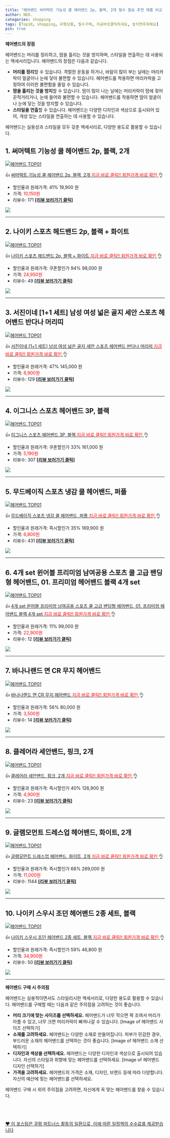```yaml
---
title: "헤어밴드 써머텍트 기능성 쿨 헤어밴드 2p, 블랙, 2개 필수 필요 추천 제품 비교 최저 가격 비교 장점 구매 후기 구매평"
author: NEO.
categories: shopping
tags: [Top10, shopping, 유행상품, 필수구매, 지금바로클릭하세요, 놓치면후회해요]
pin: true
---
```

**헤어밴드의 장점**

헤어밴드는 머리를 정리하고, 땀을 흘리는 것을 방지하며, 스타일을 연출하는 데 사용되는 액세서리입니다. 헤어밴드의 장점은 다음과 같습니다.

* **머리를 정리**할 수 있습니다. 격렬한 운동을 하거나, 바람이 많이 부는 날에는 머리카락이 얼굴이나 눈에 닿아 불편할 수 있습니다. 헤어밴드를 착용하면 머리카락을 고정하여 이러한 불편함을 줄일 수 있습니다.
* **땀을 흘리는 것을 방지**할 수 있습니다. 땀이 많이 나는 날에는 머리카락이 땀에 젖어 끈적거리거나, 눈에 들어와 불편할 수 있습니다. 헤어밴드를 착용하면 땀이 얼굴이나 눈에 닿는 것을 방지할 수 있습니다.
* **스타일을 연출**할 수 있습니다. 헤어밴드는 다양한 디자인과 색상으로 출시되어 있어, 개성 있는 스타일을 연출하는 데 사용할 수 있습니다.

헤어밴드는 실용성과 스타일을 모두 갖춘 액세서리로, 다양한 용도로 활용할 수 있습니다.

   

## 1. 써머텍트 기능성 쿨 헤어밴드 2p, 블랙, 2개

[![헤어밴드 TOP01](https://thumbnail10.coupangcdn.com/thumbnails/remote/490x490ex/image/retail/images/286343093758779-90e45d14-c0c5-4598-bb51-d26739a982bc.jpg)](https://link.coupang.com/re/AFFSDP?lptag=AF3617701&subid=GithubCoopas&pageKey=5716566331&traceid=V0-153&itemId=9548023757&vendorItemId=84508313637)


👍 [써머텍트 기능성 쿨 헤어밴드 2p, 블랙, 2개 <font color=red> 지금 바로 클릭!! 회원가격 바로 확인 </font> ](https://link.coupang.com/re/AFFSDP?lptag=AF3617701&subid=GithubCoopas&pageKey=5716566331&traceid=V0-153&itemId=9548023757&vendorItemId=84508313637) 👌 


- 할인율과 원래가격: 41%  19,900   원
- 가격: <span style='color:red'>10,150원</span>
- 리뷰수: 171  [**[리뷰 보러가기 클릭]**](https://link.coupang.com/re/AFFSDP?lptag=AF3617701&subid=GithubCoopas&pageKey=5716566331&traceid=V0-153&itemId=9548023757&vendorItemId=84508313637)

[![](/discount_price.png)](https://link.coupang.com/re/AFFSDP?lptag=AF3617701&subid=GithubCoopas&pageKey=5716566331&traceid=V0-153&itemId=9548023757&vendorItemId=84508313637)

---


   

## 2. 나이키 스포츠 헤드밴드 2p, 블랙 + 화이트

[![헤어밴드 TOP01](https://thumbnail8.coupangcdn.com/thumbnails/remote/490x490ex/image/vendor_inventory/1083/eb759ac02b87bc4446d0c0f6e173b2fffba22ade1b52c1665f86324860b7.jpg)](https://link.coupang.com/re/AFFSDP?lptag=AF3617701&subid=GithubCoopas&pageKey=6743871529&traceid=V0-153&itemId=15751566065&vendorItemId=82965275661)


👍 [나이키 스포츠 헤드밴드 2p, 블랙 + 화이트 <font color=red> 지금 바로 클릭!! 회원가격 바로 확인 </font> ](https://link.coupang.com/re/AFFSDP?lptag=AF3617701&subid=GithubCoopas&pageKey=6743871529&traceid=V0-153&itemId=15751566065&vendorItemId=82965275661) 👌 


- 할인율과 원래가격: 쿠폰할인가 94%  98,000   원
- 가격: <span style='color:red'>24,950원</span>
- 리뷰수: 49  [**[리뷰 보러가기 클릭]**](https://link.coupang.com/re/AFFSDP?lptag=AF3617701&subid=GithubCoopas&pageKey=6743871529&traceid=V0-153&itemId=15751566065&vendorItemId=82965275661)

[![](/discount_price.png)](https://link.coupang.com/re/AFFSDP?lptag=AF3617701&subid=GithubCoopas&pageKey=6743871529&traceid=V0-153&itemId=15751566065&vendorItemId=82965275661)

---


   

## 3. 서진이네 [1+1 세트] 남성 여성 넓은 골지 세안 스포츠 헤어밴드 반다나 머리띠

[![헤어밴드 TOP01](https://thumbnail8.coupangcdn.com/thumbnails/remote/490x490ex/image/vendor_inventory/c9a6/8a101fb77dc7f82f639be6c097a4b89e10c323d8f32c846f1d36c27429ce.jpg)](https://link.coupang.com/re/AFFSDP?lptag=AF3617701&subid=GithubCoopas&pageKey=7260985875&traceid=V0-153&itemId=18494520095&vendorItemId=85633994684)


👍 [서진이네 [1+1 세트] 남성 여성 넓은 골지 세안 스포츠 헤어밴드 반다나 머리띠 <font color=red> 지금 바로 클릭!! 회원가격 바로 확인 </font> ](https://link.coupang.com/re/AFFSDP?lptag=AF3617701&subid=GithubCoopas&pageKey=7260985875&traceid=V0-153&itemId=18494520095&vendorItemId=85633994684) 👌 


- 할인율과 원래가격: 47%  145,000   원
- 가격: <span style='color:red'>8,900원</span>
- 리뷰수: 129  [**[리뷰 보러가기 클릭]**](https://link.coupang.com/re/AFFSDP?lptag=AF3617701&subid=GithubCoopas&pageKey=7260985875&traceid=V0-153&itemId=18494520095&vendorItemId=85633994684)

[![](/discount_price.png)](https://link.coupang.com/re/AFFSDP?lptag=AF3617701&subid=GithubCoopas&pageKey=7260985875&traceid=V0-153&itemId=18494520095&vendorItemId=85633994684)

---


   

## 4. 이그니스 스포츠 헤어밴드 3P, 블랙

[![헤어밴드 TOP01](https://thumbnail7.coupangcdn.com/thumbnails/remote/490x490ex/image/retail/images/312772821386021-d71943aa-5814-40dd-8908-e51d0383e7f7.jpg)](https://link.coupang.com/re/AFFSDP?lptag=AF3617701&subid=GithubCoopas&pageKey=6842069520&traceid=V0-153&itemId=16273057071&vendorItemId=83465749984)


👍 [이그니스 스포츠 헤어밴드 3P, 블랙 <font color=red> 지금 바로 클릭!! 회원가격 바로 확인 </font> ](https://link.coupang.com/re/AFFSDP?lptag=AF3617701&subid=GithubCoopas&pageKey=6842069520&traceid=V0-153&itemId=16273057071&vendorItemId=83465749984) 👌 


- 할인율과 원래가격: 쿠폰할인가 33%  161,000   원
- 가격: <span style='color:red'>5,190원</span>
- 리뷰수: 307  [**[리뷰 보러가기 클릭]**](https://link.coupang.com/re/AFFSDP?lptag=AF3617701&subid=GithubCoopas&pageKey=6842069520&traceid=V0-153&itemId=16273057071&vendorItemId=83465749984)

[![](/discount_price.png)](https://link.coupang.com/re/AFFSDP?lptag=AF3617701&subid=GithubCoopas&pageKey=6842069520&traceid=V0-153&itemId=16273057071&vendorItemId=83465749984)

---


   

## 5. 무드베이직 스포츠 냉감 쿨 헤어밴드, 퍼플

[![헤어밴드 TOP01](https://thumbnail7.coupangcdn.com/thumbnails/remote/490x490ex/image/vendor_inventory/400e/2b6b76e31c76bd5013e425ec907933ae3a1e4e2e62620714b7d5ff1c17c1.jpg)](https://link.coupang.com/re/AFFSDP?lptag=AF3617701&subid=GithubCoopas&pageKey=7581557517&traceid=V0-153&itemId=20014659791&vendorItemId=87111477312)


👍 [무드베이직 스포츠 냉감 쿨 헤어밴드, 퍼플 <font color=red> 지금 바로 클릭!! 회원가격 바로 확인 </font> ](https://link.coupang.com/re/AFFSDP?lptag=AF3617701&subid=GithubCoopas&pageKey=7581557517&traceid=V0-153&itemId=20014659791&vendorItemId=87111477312) 👌 


- 할인율과 원래가격: 즉시할인가 35%  169,900   원
- 가격: <span style='color:red'>6,800원</span>
- 리뷰수: 431  [**[리뷰 보러가기 클릭]**](https://link.coupang.com/re/AFFSDP?lptag=AF3617701&subid=GithubCoopas&pageKey=7581557517&traceid=V0-153&itemId=20014659791&vendorItemId=87111477312)

[![](/discount_price.png)](https://link.coupang.com/re/AFFSDP?lptag=AF3617701&subid=GithubCoopas&pageKey=7581557517&traceid=V0-153&itemId=20014659791&vendorItemId=87111477312)

---


   

## 6. 4개 set 윈어블 프리미엄 남여공용 스포츠 쿨 고급 밴딩형 헤어밴드, 01. 프리미엄 헤어밴드 블랙 4개 set

[![헤어밴드 TOP01](https://thumbnail7.coupangcdn.com/thumbnails/remote/490x490ex/image/vendor_inventory/22bb/95b7380539363db4de7fbc832e6ebf762523d820b9a0f4d72dbb29af2cbf.jpg)](https://link.coupang.com/re/AFFSDP?lptag=AF3617701&subid=GithubCoopas&pageKey=6756077742&traceid=V0-153&itemId=15818464551&vendorItemId=84267385181)


👍 [4개 set 윈어블 프리미엄 남여공용 스포츠 쿨 고급 밴딩형 헤어밴드, 01. 프리미엄 헤어밴드 블랙 4개 set <font color=red> 지금 바로 클릭!! 회원가격 바로 확인 </font> ](https://link.coupang.com/re/AFFSDP?lptag=AF3617701&subid=GithubCoopas&pageKey=6756077742&traceid=V0-153&itemId=15818464551&vendorItemId=84267385181) 👌 


- 할인율과 원래가격: 11%  99,000   원
- 가격: <span style='color:red'>22,900원</span>
- 리뷰수: 12  [**[리뷰 보러가기 클릭]**](https://link.coupang.com/re/AFFSDP?lptag=AF3617701&subid=GithubCoopas&pageKey=6756077742&traceid=V0-153&itemId=15818464551&vendorItemId=84267385181)

[![](/discount_price.png)](https://link.coupang.com/re/AFFSDP?lptag=AF3617701&subid=GithubCoopas&pageKey=6756077742&traceid=V0-153&itemId=15818464551&vendorItemId=84267385181)

---


   

## 7. 바나나랜드 면 CR 무지 헤어밴드

[![헤어밴드 TOP01](https://thumbnail8.coupangcdn.com/thumbnails/remote/490x490ex/image/rs_quotation_api/k78dgagx/4806135b2e064c3bb260ed68d4511d00.jpg)](https://link.coupang.com/re/AFFSDP?lptag=AF3617701&subid=GithubCoopas&pageKey=6711516902&traceid=V0-153&itemId=15582887675&vendorItemId=82801929805)


👍 [바나나랜드 면 CR 무지 헤어밴드 <font color=red> 지금 바로 클릭!! 회원가격 바로 확인 </font> ](https://link.coupang.com/re/AFFSDP?lptag=AF3617701&subid=GithubCoopas&pageKey=6711516902&traceid=V0-153&itemId=15582887675&vendorItemId=82801929805) 👌 


- 할인율과 원래가격: 56%  80,000   원
- 가격: <span style='color:red'>3,500원</span>
- 리뷰수: 14  [**[리뷰 보러가기 클릭]**](https://link.coupang.com/re/AFFSDP?lptag=AF3617701&subid=GithubCoopas&pageKey=6711516902&traceid=V0-153&itemId=15582887675&vendorItemId=82801929805)

[![](/discount_price.png)](https://link.coupang.com/re/AFFSDP?lptag=AF3617701&subid=GithubCoopas&pageKey=6711516902&traceid=V0-153&itemId=15582887675&vendorItemId=82801929805)

---


   

## 8. 클레어라 세안밴드, 핑크, 2개

[![헤어밴드 TOP01](https://thumbnail6.coupangcdn.com/thumbnails/remote/490x490ex/image/retail/images/7749093452629340-103b0e65-ba9c-4375-ad85-9fc12ce5633c.jpg)](https://link.coupang.com/re/AFFSDP?lptag=AF3617701&subid=GithubCoopas&pageKey=6743159629&traceid=V0-153&itemId=15748450231&vendorItemId=82962236464)


👍 [클레어라 세안밴드, 핑크, 2개 <font color=red> 지금 바로 클릭!! 회원가격 바로 확인 </font> ](https://link.coupang.com/re/AFFSDP?lptag=AF3617701&subid=GithubCoopas&pageKey=6743159629&traceid=V0-153&itemId=15748450231&vendorItemId=82962236464) 👌 


- 할인율과 원래가격: 즉시할인가 40%  126,900   원
- 가격: <span style='color:red'>4,900원</span>
- 리뷰수: 23  [**[리뷰 보러가기 클릭]**](https://link.coupang.com/re/AFFSDP?lptag=AF3617701&subid=GithubCoopas&pageKey=6743159629&traceid=V0-153&itemId=15748450231&vendorItemId=82962236464)

[![](/discount_price.png)](https://link.coupang.com/re/AFFSDP?lptag=AF3617701&subid=GithubCoopas&pageKey=6743159629&traceid=V0-153&itemId=15748450231&vendorItemId=82962236464)

---


   

## 9. 글램모먼트 드레스업 헤어밴드, 화이트, 2개

[![헤어밴드 TOP01](https://thumbnail6.coupangcdn.com/thumbnails/remote/490x490ex/image/retail/images/1368697534100414-61bff591-108c-4e3f-b417-e314a82265c8.jpg)](https://link.coupang.com/re/AFFSDP?lptag=AF3617701&subid=GithubCoopas&pageKey=7581901559&traceid=V0-153&itemId=20053641006&vendorItemId=87149807996)


👍 [글램모먼트 드레스업 헤어밴드, 화이트, 2개 <font color=red> 지금 바로 클릭!! 회원가격 바로 확인 </font> ](https://link.coupang.com/re/AFFSDP?lptag=AF3617701&subid=GithubCoopas&pageKey=7581901559&traceid=V0-153&itemId=20053641006&vendorItemId=87149807996) 👌 


- 할인율과 원래가격: 즉시할인가 68%  269,000   원
- 가격: <span style='color:red'>11,000원</span>
- 리뷰수: 1144  [**[리뷰 보러가기 클릭]**](https://link.coupang.com/re/AFFSDP?lptag=AF3617701&subid=GithubCoopas&pageKey=7581901559&traceid=V0-153&itemId=20053641006&vendorItemId=87149807996)

[![](/discount_price.png)](https://link.coupang.com/re/AFFSDP?lptag=AF3617701&subid=GithubCoopas&pageKey=7581901559&traceid=V0-153&itemId=20053641006&vendorItemId=87149807996)

---


   

## 10. 나이키 스우시 조던 헤어밴드 2종 세트, 블랙

[![헤어밴드 TOP01](https://thumbnail7.coupangcdn.com/thumbnails/remote/490x490ex/image/retail/images/3839697575102558-bb8b287a-1c28-4b7d-b026-36dbebfefb1c.jpg)](https://link.coupang.com/re/AFFSDP?lptag=AF3617701&subid=GithubCoopas&pageKey=6484577615&traceid=V0-153&itemId=14209770940&vendorItemId=81455241382)


👍 [나이키 스우시 조던 헤어밴드 2종 세트, 블랙 <font color=red> 지금 바로 클릭!! 회원가격 바로 확인 </font> ](https://link.coupang.com/re/AFFSDP?lptag=AF3617701&subid=GithubCoopas&pageKey=6484577615&traceid=V0-153&itemId=14209770940&vendorItemId=81455241382) 👌 


- 할인율과 원래가격: 즉시할인가 59%  46,800   원
- 가격: <span style='color:red'>34,900원</span>
- 리뷰수: 50  [**[리뷰 보러가기 클릭]**](https://link.coupang.com/re/AFFSDP?lptag=AF3617701&subid=GithubCoopas&pageKey=6484577615&traceid=V0-153&itemId=14209770940&vendorItemId=81455241382)

[![](/discount_price.png)](https://link.coupang.com/re/AFFSDP?lptag=AF3617701&subid=GithubCoopas&pageKey=6484577615&traceid=V0-153&itemId=14209770940&vendorItemId=81455241382)

---
**헤어밴드 구매 시 주의점**

헤어밴드는 실용적이면서도 스타일리시한 액세서리로, 다양한 용도로 활용할 수 있습니다. 헤어밴드를 구매할 때는 다음과 같은 주의점을 고려하는 것이 좋습니다.

* **머리 크기에 맞는 사이즈를 선택하세요.** 헤어밴드가 너무 작으면 꽉 조여서 머리가 아플 수 있고, 너무 크면 머리카락이 빠져나갈 수 있습니다.
[Image of 헤어밴드 사이즈 선택하기]
* **소재를 고려하세요.** 헤어밴드는 다양한 소재로 만들어집니다. 피부가 민감한 경우, 부드러운 소재의 헤어밴드를 선택하는 것이 좋습니다.
[Image of 헤어밴드 소재 선택하기]
* **디자인과 색상을 선택하세요.** 헤어밴드는 다양한 디자인과 색상으로 출시되어 있습니다. 자신의 스타일과 취향에 맞는 헤어밴드를 선택하세요.
[Image of 헤어밴드 디자인 선택하기]
* **가격을 고려하세요.** 헤어밴드의 가격은 소재, 디자인, 브랜드 등에 따라 다양합니다. 자신의 예산에 맞는 헤어밴드를 선택하세요.


헤어밴드 구매 시 위의 주의점을 고려하면, 자신에게 꼭 맞는 헤어밴드를 찾을 수 있습니다.<br><br><br><br><br> [ ❤  이 포스팅은 쿠팡 파트너스 활동의 일환으로, 이에 따른 일정액의 수수료를 제공받습니다](https://link.coupang.com/a/bcEFyh)